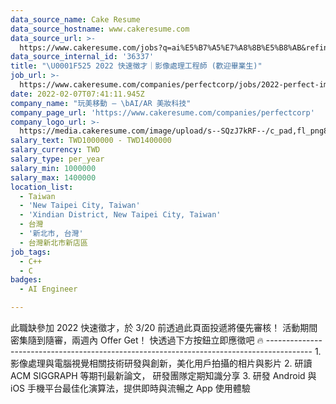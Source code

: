 ```yaml
---
data_source_name: Cake Resume
data_source_hostname: www.cakeresume.com
data_source_url: >-
  https://www.cakeresume.com/jobs?q=ai%E5%B7%A5%E7%A8%8B%E5%B8%AB&refinementList%5Blang_[…]y_type%5D=per_year&range%5Bsalary_range%5D%5Bmin%5D=1000000
data_source_internal_id: '36337'
title: "\U0001F525 2022 快速徵才｜影像處理工程師 (歡迎畢業生)"
job_url: >-
  https://www.cakeresume.com/companies/perfectcorp/jobs/2022-perfect-image-processing-engineer
date: 2022-02-07T07:41:11.945Z
company_name: "玩美移動 — \bAI/AR 美妝科技"
company_page_url: 'https://www.cakeresume.com/companies/perfectcorp'
company_logo_url: >-
  https://media.cakeresume.com/image/upload/s--SQzJ7kRF--/c_pad,fl_png8,h_200,w_200/v1623905352/sevpdzfaqay0zctp878m.png
salary_text: TWD1000000 - TWD1400000
salary_currency: TWD
salary_type: per_year
salary_min: 1000000
salary_max: 1400000
location_list:
  - Taiwan
  - 'New Taipei City, Taiwan'
  - 'Xindian District, New Taipei City, Taiwan'
  - 台灣
  - '新北市, 台灣'
  - 台灣新北市新店區
job_tags:
  - C++
  - C
badges:
  - AI Engineer

---
```


此職缺參加 2022 快速徵才，於 3/20 前透過此頁面投遞將優先審核！ 活動期間密集隨到隨審，兩週內 Offer Get！ 快透過下方按鈕立即應徵吧 🔥 ----------------------------------------------------------------------------------------- 1. 影像處理與電腦視覺相關技術研發與創新，美化用戶拍攝的相片與影片 2. 研讀 ACM SIGGRAPH 等期刊最新論文， 研發團隊定期知識分享 3. 研發 Android 與 iOS 手機平台最佳化演算法，提供即時與流暢之 App 使用體驗